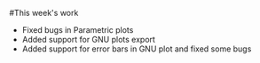 #This week's work

* Fixed bugs in Parametric plots
* Added support for GNU plots export
* Added support for error bars in GNU plot and fixed some bugs